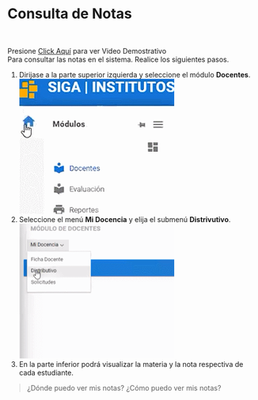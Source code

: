 # **Consulta de Notas**  
<br>

Presione [Click Aquí](https://youtu.be/HJK7qbdWcUk) para ver Video Demostrativo  
Para consultar las notas en el sistema. Realice los siguientes pasos.

1. Dirijase a la parte superior izquierda y seleccione el módulo **Docentes**.
![Paso 1](CN-paso1.gif)
2. Seleccione el menú **Mi Docencia** y elija el submenú **Distrivutivo**.
![Paso 2](CN-paso2.gif)
3. En la parte inferior podrá visualizar la materia y la nota respectiva de cada estudiante.

>¿Dónde puedo ver mis notas?
>¿Cómo puedo ver mis notas?
